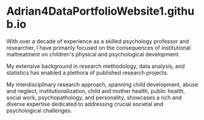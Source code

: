 # Adrian4DataPortfolioWebsite1.github.io

With over a decade of experience as a skilled psychology professor and researcher, I have primarily focused on the consequences of institutional maltreatment on children's physical and psychological development.

My extensive background in research methodology, data analysis, and statistics has enabled a plethora of published research projects.

My interdisciplinary research approach, spanning child development, abuse and neglect, institutionalization, child and mother health, public health, social work, psychopathology, and personality, showcases a rich and diverse expertise dedicated to addressing crucial societal and psychological challenges.
